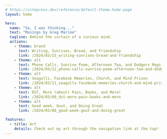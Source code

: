 ```yaml
---
# https://vitepress.dev/reference/default-theme-home-page
layout: home

hero:
  name: "So, I was thinking..."
  text: "Musings by Greg Marine"
  tagline: Behind the curtain of a curious mind.
  actions:
    - theme: brand
      text: Writing, Sunrises, Bread, and Friendship
      link: /2024/03/15_writing-sunrises-bread-and-friendship
    - theme: alt
      text: Phone Calls, Sunrise Poem, Afternoon Tea, and Dodgers Mugs
      link: /2024/03/12_phone-calls-sunrise-poem-afternoon-tea-and-dodgers-mugs
    - theme: alt
      text: Seagulls, Facebook Memories, Church, and Mind Prison
      link: /2024/03/11_seagulls-facebook-memories-church-and-mind-prison
    - theme: alt
      text: DST, More (about) Pain, Books, and More!
      link: /2024/03/09_dst-more-pain-books-and-more
    - theme: alt
      text: Good week, Gout, and Doing Great
      link: /2024/03/08_good-week-gout-and-doing-great

features:
  - title: Art
    details: Check out my art through the navigation link at the top!
---
```


